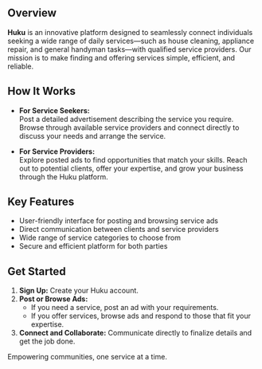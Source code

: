 
## Overview

**Huku** is an innovative platform designed to seamlessly connect individuals seeking a wide range of daily services—such as house cleaning, appliance repair, and general handyman tasks—with qualified service providers. Our mission is to make finding and offering services simple, efficient, and reliable.

## How It Works

- **For Service Seekers:**  
  Post a detailed advertisement describing the service you require. Browse through available service providers and connect directly to discuss your needs and arrange the service.

- **For Service Providers:**  
  Explore posted ads to find opportunities that match your skills. Reach out to potential clients, offer your expertise, and grow your business through the Huku platform.

## Key Features

- User-friendly interface for posting and browsing service ads
- Direct communication between clients and service providers
- Wide range of service categories to choose from
- Secure and efficient platform for both parties

## Get Started

1. **Sign Up:** Create your Huku account.
2. **Post or Browse Ads:**  
   - If you need a service, post an ad with your requirements.
   - If you offer services, browse ads and respond to those that fit your expertise.
3. **Connect and Collaborate:** Communicate directly to finalize details and get the job done.


Empowering communities, one service at a time.
